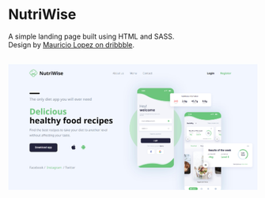 # NutriWise

A simple landing page built using HTML and SASS.
<br />
Design by [Mauricio Lopez on dribbble](https://dribbble.com/shots/14971279-Landing-App-Health).
<br />
<br />

![Hero section](./screenshots/landing-page.png)
